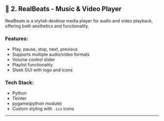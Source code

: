 ## 🎵 2. RealBeats - Music & Video Player

RealBeats is a stylish desktop media player for audio and video playback, offering both aesthetics and functionality.

### Features:
- Play, pause, stop, next, previous
- Supports multiple audio/video formats
- Volume control slider
- Playlist functionality
- Sleek GUI with logo and icons

### Tech Stack:
- Python
- Tkinter
- pygame(python module)
- Custom styling with `.ico` icons

---
